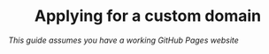 <h1 align="center">Applying for a custom domain</h1>

*This guide assumes you have a working GitHub Pages website*
